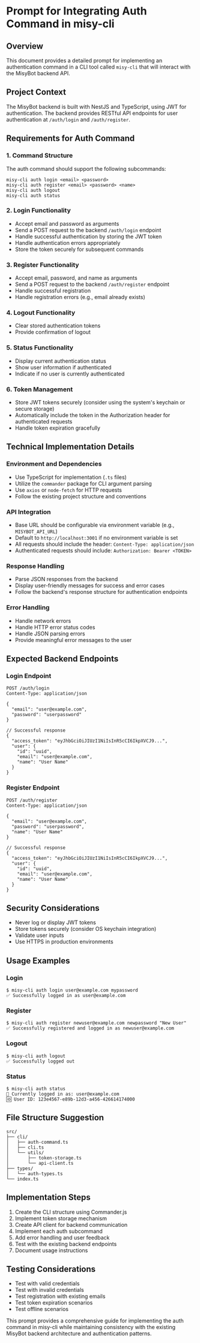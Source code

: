 # Prompt for Integrating Auth Command in misy-cli

## Overview
This document provides a detailed prompt for implementing an authentication command in a CLI tool called `misy-cli` that will interact with the MisyBot backend API.

## Project Context
The MisyBot backend is built with NestJS and TypeScript, using JWT for authentication. The backend provides RESTful API endpoints for user authentication at `/auth/login` and `/auth/register`.

## Requirements for Auth Command

### 1. Command Structure
The auth command should support the following subcommands:
```
misy-cli auth login <email> <password>
misy-cli auth register <email> <password> <name>
misy-cli auth logout
misy-cli auth status
```

### 2. Login Functionality
- Accept email and password as arguments
- Send a POST request to the backend `/auth/login` endpoint
- Handle successful authentication by storing the JWT token
- Handle authentication errors appropriately
- Store the token securely for subsequent commands

### 3. Register Functionality
- Accept email, password, and name as arguments
- Send a POST request to the backend `/auth/register` endpoint
- Handle successful registration
- Handle registration errors (e.g., email already exists)

### 4. Logout Functionality
- Clear stored authentication tokens
- Provide confirmation of logout

### 5. Status Functionality
- Display current authentication status
- Show user information if authenticated
- Indicate if no user is currently authenticated

### 6. Token Management
- Store JWT tokens securely (consider using the system's keychain or secure storage)
- Automatically include the token in the Authorization header for authenticated requests
- Handle token expiration gracefully

## Technical Implementation Details

### Environment and Dependencies
- Use TypeScript for implementation (`.ts` files)
- Utilize the `commander` package for CLI argument parsing
- Use `axios` or `node-fetch` for HTTP requests
- Follow the existing project structure and conventions

### API Integration
- Base URL should be configurable via environment variable (e.g., `MISYBOT_API_URL`)
- Default to `http://localhost:3001` if no environment variable is set
- All requests should include the header: `Content-Type: application/json`
- Authenticated requests should include: `Authorization: Bearer <TOKEN>`

### Response Handling
- Parse JSON responses from the backend
- Display user-friendly messages for success and error cases
- Follow the backend's response structure for authentication endpoints

### Error Handling
- Handle network errors
- Handle HTTP error status codes
- Handle JSON parsing errors
- Provide meaningful error messages to the user

## Expected Backend Endpoints

### Login Endpoint
```
POST /auth/login
Content-Type: application/json

{
  "email": "user@example.com",
  "password": "userpassword"
}

// Successful response
{
  "access_token": "eyJhbGciOiJIUzI1NiIsInR5cCI6IkpXVCJ9...",
  "user": {
    "id": "uuid",
    "email": "user@example.com",
    "name": "User Name"
  }
}
```

### Register Endpoint
```
POST /auth/register
Content-Type: application/json

{
  "email": "user@example.com",
  "password": "userpassword",
  "name": "User Name"
}

// Successful response
{
  "access_token": "eyJhbGciOiJIUzI1NiIsInR5cCI6IkpXVCJ9...",
  "user": {
    "id": "uuid",
    "email": "user@example.com",
    "name": "User Name"
  }
}
```

## Security Considerations
- Never log or display JWT tokens
- Store tokens securely (consider OS keychain integration)
- Validate user inputs
- Use HTTPS in production environments

## Usage Examples

### Login
```
$ misy-cli auth login user@example.com mypassword
✅ Successfully logged in as user@example.com
```

### Register
```
$ misy-cli auth register newuser@example.com newpassword "New User"
✅ Successfully registered and logged in as newuser@example.com
```

### Logout
```
$ misy-cli auth logout
✅ Successfully logged out
```

### Status
```
$ misy-cli auth status
👤 Currently logged in as: user@example.com
🆔 User ID: 123e4567-e89b-12d3-a456-426614174000
```

## File Structure Suggestion
```
src/
├── cli/
│   ├── auth-command.ts
│   ├── cli.ts
│   └── utils/
│       ├── token-storage.ts
│       └── api-client.ts
├── types/
│   └── auth-types.ts
└── index.ts
```

## Implementation Steps
1. Create the CLI structure using Commander.js
2. Implement token storage mechanism
3. Create API client for backend communication
4. Implement each auth subcommand
5. Add error handling and user feedback
6. Test with the existing backend endpoints
7. Document usage instructions

## Testing Considerations
- Test with valid credentials
- Test with invalid credentials
- Test registration with existing emails
- Test token expiration scenarios
- Test offline scenarios

This prompt provides a comprehensive guide for implementing the auth command in misy-cli while maintaining consistency with the existing MisyBot backend architecture and authentication patterns.
